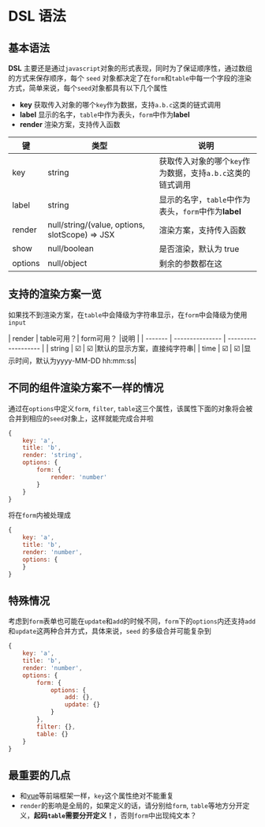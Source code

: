 # DSL 语法

## 基本语法

**DSL** 主要还是通过`javascript`对象的形式表现，同时为了保证顺序性，通过数组的方式来保存顺序，每个 `seed` 对象都决定了在`form`和`table`中每一个字段的渲染方式，简单来说，每个`seed`对象都具有以下几个属性

- **key** 获取传入对象的哪个`key`作为数据，支持`a.b.c`这类的链式调用
- **label** 显示的名字，`table`中作为表头，`form`中作为**label**
- **render** 渲染方案，支持传入函数

| 键      | 类型                                           | 说明                                                       |
| ------- | ---------------------------------------------- | ---------------------------------------------------------- |
| key     | string                                         | 获取传入对象的哪个`key`作为数据，支持`a.b.c`这类的链式调用 |
| label   | string                                         | 显示的名字，`table`中作为表头，`form`中作为**label**       |
| render  | null/string/(value, options, slotScope) => JSX | 渲染方案，支持传入函数                                     |
| show    | null/boolean                                   | 是否渲染，默认为 true                                      |
| options | null/object                                    | 剩余的参数都在这                                           |

## 支持的渲染方案一览

如果找不到渲染方案，在`table`中会降级为字符串显示，在`form`中会降级为使用`input`

| render      | table可用？| form可用？  |说明  |
| ------- | --------------- | ------------------- |
| string     | ☑️  | ☑️ |默认的显示方案，直接纯字符串|
| time     | ☑️  | ☑️ |显示时间，默认为yyyy-MM-DD hh:mm:ss|

## 不同的组件渲染方案不一样的情况

通过在`options`中定义`form`, `filter`, `table`这三个属性，该属性下面的对象将会被合并到相应的`seed`对象上，这样就能完成合并啦

```javascript
{
    key: 'a',
    title: 'b',
    render: 'string',
    options: {
        form: {
            render: 'number'
        }
    }
}
```

将在`form`内被处理成

```javascript
{
    key: 'a',
    title: 'b',
    render: 'number',
    options: {
    }
}
```

## 特殊情况

考虑到`form`表单也可能在`update`和`add`的时候不同，`form`下的`options`内还支持`add`和`update`这两种合并方式，具体来说，`seed` 的多级合并可能复杂到

```javascript
{
    key: 'a',
    title: 'b',
    render: 'number',
    options: {
        form: {
            options: {
                add: {},
                update: {}
            }
        },
        filter: {},
        table: {}
    }
}
```

## 最重要的几点

- 和[vue](https://cn.vuejs.org/v2/guide/index.html)等前端框架一样，`key`这个属性绝对不能重复
- `render`的影响是全局的，如果定义的话，请分别给`form`, `table`等地方分开定义，**起码`table`需要分开定义！**，否则`form`中出现纯文本？
